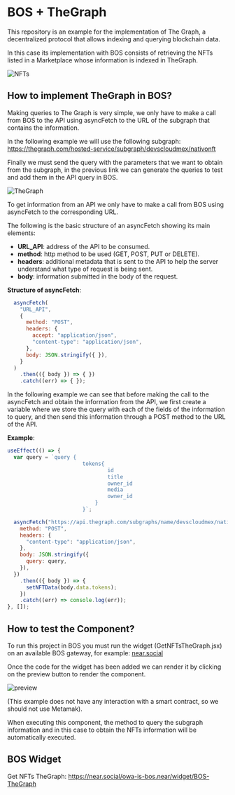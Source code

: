 # BOS + TheGraph

This repository is an example for the implementation of The Graph, a decentralized protocol that allows indexing and querying blockchain data.

In this case its implementation with BOS consists of retrieving the NFTs listed in a Marketplace whose information is indexed in TheGraph.

![NFTs](https://drive.google.com/uc?id=1g_8K90qRKjCGZeenBwYnYbzbTXbmKdo3)

## How to implement TheGraph in BOS?

Making queries to The Graph is very simple, we only have to make a call from BOS to the API using asyncFetch to the URL of the subgraph that contains the information.

In the following example we will use the following subgraph: https://thegraph.com/hosted-service/subgraph/devscloudmex/nativonft

Finally we must send the query with the parameters that we want to obtain from the subgraph, in the previous link we can generate the queries to test and add them in the API query in BOS.

![TheGraph](https://drive.google.com/uc?id=10gTvJH3Idnc8JFucFG3upmygVYN0bpMr)

To get information from an API we only have to make a call from BOS using asyncFetch to the corresponding URL.

The following is the basic structure of an asyncFetch showing its main elements:
  * **URL_API**: address of the API to be consumed.
  * **method**: http method to be used (GET, POST, PUT or DELETE).
  * **headers**: additional metadata that is sent to the API to help the server understand what type of request is being sent.
  * **body**: information submitted in the body of the request.

**Structure of asyncFetch**:
```jsx
  asyncFetch(
    "URL_API",
    {
      method: "POST",
      headers: {
        accept: "application/json",
        "content-type": "application/json",
      },
      body: JSON.stringify({ }),
    }
  )
    .then(({ body }) => { })
    .catch((err) => { });
```

In the following example we can see that before making the call to the asyncFetch and obtain the information from the API, we first create a variable where we store the query with each of the fields of the information to query, and then send this information through a POST method to the URL of the API.

**Example**:
```jsx
useEffect(() => {
  var query = `query {
                        tokens{
                                id
                                title
                                owner_id
                                media
                                owner_id
                            }
                        }`;

  asyncFetch("https://api.thegraph.com/subgraphs/name/devscloudmex/nativonft", {
    method: "POST",
    headers: {
      "content-type": "application/json",
    },
    body: JSON.stringify({
      query: query,
    }),
  })
    .then(({ body }) => {
      setNFTData(body.data.tokens);
    })
    .catch((err) => console.log(err));
}, []);
```

## How to test the Component?

To run this project in BOS you must run the widget (GetNFTsTheGraph.jsx) on an available BOS gateway, for example: [near.social ](https://near.social/edit)

Once the code for the widget has been added we can render it by clicking on the preview button to render the component.

![preview](https://drive.google.com/uc?id=1K0WuCC3ZcCNQkIF3DX1YdygAjDhrpn0V)

(This example does not have any interaction with a smart contract, so we should not use Metamak).

When executing this component, the method to query the subgraph information and in this case to obtain the NFTs information will be automatically executed.

## BOS Widget

Get NFTs TheGraph: https://near.social/owa-is-bos.near/widget/BOS-TheGraph
